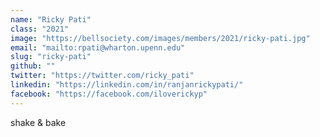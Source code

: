 ```yaml
---
name: "Ricky Pati"
class: "2021"
image: "https://bellsociety.com/images/members/2021/ricky-pati.jpg"
email: "mailto:rpati@wharton.upenn.edu"
slug: "ricky-pati"
github: ""
twitter: "https://twitter.com/ricky_pati"
linkedin: "https://linkedin.com/in/ranjanrickypati/"
facebook: "https://facebook.com/iloverickyp"
---
```

shake & bake